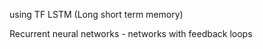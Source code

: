 
using TF LSTM (Long short term memory) 

Recurrent neural networks - networks with feedback loops



